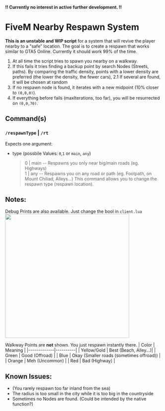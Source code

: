 **!! Currently no interest in active further development. !!**

# FiveM Nearby Respawn System

**This is an unstable and WIP script** for a system that will revive the player nearby to a "safe" location.
The goal is to create a respawn that works similar to GTA5 Online. Currently it should work 99% of the time.
1. At all time the script tries to spawn you nearby on a walkway.
2. If this fails it tries finding a backup point by search Nodes (Streets, paths). By comparing the traffic density, points with a lower density are preferred (the lower the density, the fewer cars),
  2.1 If several are found, it will be chosen at random
3. If no respawn node is found, it iterates with a new midpoint (10% closer to `(0,0,0)`).
4. If everything before fails (maxIterations, too far), you will be resurrected on `(0,0,70)`.

## Command(s)

### `/respawnType` | `/rt`
Expects one argument:
- type (possbile Values: `0`,`1` or `main`, `any`)
    > 0 | main -- Respawns you only near big/main roads (eg. Highways)  
    > 1 | any -- Respawns you on any road or path (eg. Footpath, on Mount Chiliad, Alleys...)
This command allows you to change the respawn type (respawn location).

## Notes:
Debug Prints are also available. Just change the bool in `client.lua`  
<img src="https://user-images.githubusercontent.com/68606032/195240510-bf30db37-d923-417c-b348-58c2435bd3d1.png" data-canonical-src="https://user-images.githubusercontent.com/68606032/195240510-bf30db37-d923-417c-b348-58c2435bd3d1.png" width="400" />  

Walkway Points are **not** shown. You just respawn instantly there.
| Color       |  Meaning |
|-------------|----------|
| Yellow/Gold | Best (Beach, Alley...)|
| Green       | Good (Offroad) |
| Blue        | Okay (Smaller roads (sometimes offroad)) |
| Orange      | Meh (Uncommon) |
| Red         | Bad (Highway) |

## Known Issues:
* (You rarely respawn too far inland from the sea)
* The radius is too small in the city while it is too big in the countryside
* Sometimes no Nodes are found. (Could be intended by the native function?)
